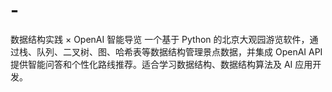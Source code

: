 # -
数据结构实践 × OpenAI 智能导览   一个基于 Python 的北京大观园游览软件，通过栈、队列、二叉树、图、哈希表等数据结构管理景点数据，并集成 OpenAI API 提供智能问答和个性化路线推荐。适合学习数据结构、数据结构算法及 AI 应用开发。
